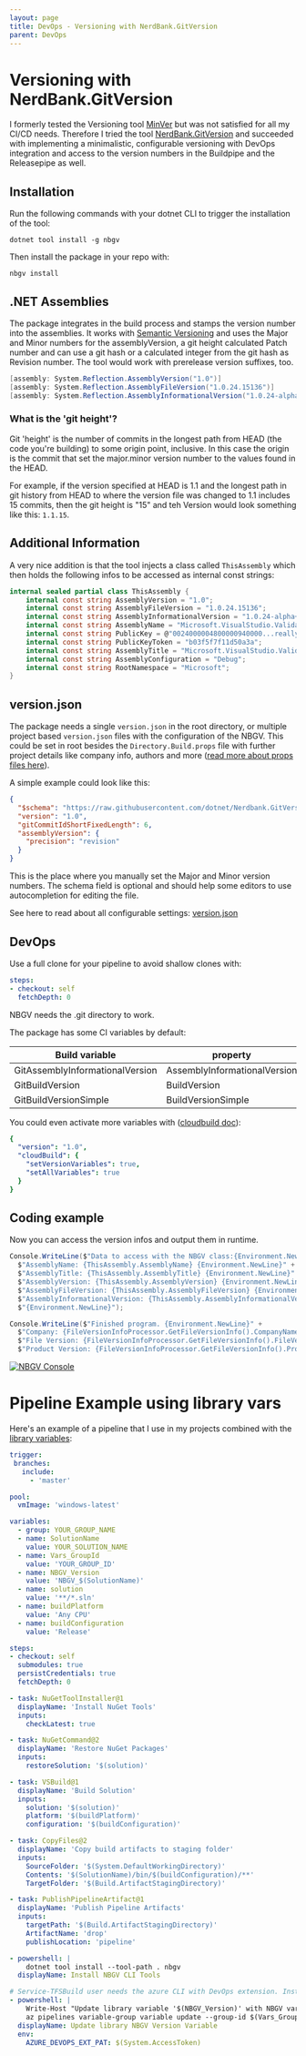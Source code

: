 ```yaml
---
layout: page
title: DevOps - Versioning with NerdBank.GitVersion
parent: DevOps
---
```


# Versioning with NerdBank.GitVersion

I formerly tested the Versioning tool [MinVer](https://github.com/adamralph/minver) but was not satisfied for all my CI/CD needs. Therefore I tried the tool [NerdBank.GitVersion](https://github.com/dotnet/Nerdbank.GitVersioning) and succeeded with implementing a minimalistic, configurable versioning with DevOps integration and access to the version numbers in the Buildpipe and the Releasepipe as well.


## Installation

Run the following commands with your dotnet CLI to trigger the installation of the tool:

```batch
dotnet tool install -g nbgv
```

Then install the package in your repo with:

```batch
nbgv install
```


## .NET Assemblies

The package integrates in the build process and stamps the version number into the assemblies. It works with [Semantic Versioning](https://semver.org/spec/v2.0.0.html) and uses the Major and Minor numbers for the assemblyVersion, a git height calculated Patch number and can use a git hash or a calculated integer from the git hash as Revision number. The tool would work with prerelease version suffixes, too.

```csharp
[assembly: System.Reflection.AssemblyVersion("1.0")]
[assembly: System.Reflection.AssemblyFileVersion("1.0.24.15136")]
[assembly: System.Reflection.AssemblyInformationalVersion("1.0.24-alpha+g9a7eb6c819")]
```


### What is the 'git height'?
Git 'height' is the number of commits in the longest path from HEAD (the code you're building) to some origin point, inclusive. In this case the origin is the commit that set the major.minor version number to the values found in the HEAD.

For example, if the version specified at HEAD is 1.1 and the longest path in git history from HEAD to where the version file was changed to 1.1 includes 15 commits, then the git height is "15" and teh Version would look something like this: `1.1.15`.


## Additional Information

A very nice addition is that the tool injects a class called `ThisAssembly` which then holds the following infos to be accessed as internal const strings:

```csharp
internal sealed partial class ThisAssembly {
    internal const string AssemblyVersion = "1.0";
    internal const string AssemblyFileVersion = "1.0.24.15136";
    internal const string AssemblyInformationalVersion = "1.0.24-alpha+g9a7eb6c819";
    internal const string AssemblyName = "Microsoft.VisualStudio.Validation";
    internal const string PublicKey = @"0024000004800000940000...reallylongkey..2342394234982734928";
    internal const string PublicKeyToken = "b03f5f7f11d50a3a";
    internal const string AssemblyTitle = "Microsoft.VisualStudio.Validation";
    internal const string AssemblyConfiguration = "Debug";
    internal const string RootNamespace = "Microsoft";
}
```

## version.json

The package needs a single `version.json` in the root directory, or multiple project based `version.json` files with the configuration of the NBGV. This could be set in root besides the `Directory.Build.props` file with further project details like company info, authors and more ([read more about props files here](project-props-targets.md)).

A simple example could look like this:

```json
{
  "$schema": "https://raw.githubusercontent.com/dotnet/Nerdbank.GitVersioning/master/src/NerdBank.GitVersioning/version.schema.json",
  "version": "1.0",
  "gitCommitIdShortFixedLength": 6,
  "assemblyVersion": {
    "precision": "revision"
  }
}
```

This is the place where you manually set the Major and Minor version numbers. The schema field is optional and should help some editors to use autocompletion for editing the file.

See here to read about all configurable settings: [version.json](https://github.com/dotnet/Nerdbank.GitVersioning/blob/main/doc/versionJson.md)


## DevOps

Use a full clone for your pipeline to avoid shallow clones with:

```yaml
steps:
- checkout: self
  fetchDepth: 0
```

NBGV needs the .git directory to work.

The package has some CI variables by default:

| Build variable                  | property                     | Sample value      |
| ------------------------------- | ---------------------------- | ----------------- |
| GitAssemblyInformationalVersion | AssemblyInformationalVersion | 1.3.1+g15e1898f47 |
| GitBuildVersion                 | BuildVersion                 | 1.3.1.57621       |
| GitBuildVersionSimple           | BuildVersionSimple           | 1.3.1             |

You could even activate more variables with ([cloudbuild doc](https://github.com/dotnet/Nerdbank.GitVersioning/blob/main/doc/cloudbuild.md)):

```yaml
{
  "version": "1.0",
  "cloudBuild": {
    "setVersionVariables": true,
    "setAllVariables": true
  }
}
```


## Coding example

Now you can access the version infos and output them in runtime. 

```csharp
Console.WriteLine($"Data to access with the NBGV class:{Environment.NewLine}" +
  $"AssemblyName: {ThisAssembly.AssemblyName} {Environment.NewLine}" +
  $"AssemblyTitle: {ThisAssembly.AssemblyTitle} {Environment.NewLine}" +
  $"AssemblyVersion: {ThisAssembly.AssemblyVersion} {Environment.NewLine}" +
  $"AssemblyFileVersion: {ThisAssembly.AssemblyFileVersion} {Environment.NewLine}" +
  $"AssemblyInformationalVersion: {ThisAssembly.AssemblyInformationalVersion} {Environment.NewLine}" +
  $"{Environment.NewLine}");

Console.WriteLine($"Finished program. {Environment.NewLine}" +
  $"Company: {FileVersionInfoProcessor.GetFileVersionInfo().CompanyName}, {Environment.NewLine}" +
  $"File Version: {FileVersionInfoProcessor.GetFileVersionInfo().FileVersion}, {Environment.NewLine}" +
  $"Product Version: {FileVersionInfoProcessor.GetFileVersionInfo().ProductVersion}, {Environment.NewLine}Bye bye all!!");
```

[![NBGV Console](/assets/images/articles/DevOps/DevOps_Nbgv_Console.png)](/assets/images/articles/DevOps/DevOps_Nbgv_Console.png)


# Pipeline Example using library vars

Here's an example of a pipeline that I use in my projects combined with the [library variables](/docs/DevOps/cicd-library-vars.md):

```yaml
trigger:
 branches:
   include:
     - 'master'

pool:
  vmImage: 'windows-latest'

variables:
  - group: YOUR_GROUP_NAME
  - name: SolutionName
    value: YOUR_SOLUTION_NAME
  - name: Vars_GroupId
    value: 'YOUR_GROUP_ID'
  - name: NBGV_Version
    value: 'NBGV_$(SolutionName)'
  - name: solution
    value: '**/*.sln'
  - name: buildPlatform
    value: 'Any CPU'
  - name: buildConfiguration
    value: 'Release'

steps:
- checkout: self
  submodules: true
  persistCredentials: true
  fetchDepth: 0

- task: NuGetToolInstaller@1
  displayName: 'Install NuGet Tools'
  inputs:
    checkLatest: true

- task: NuGetCommand@2
  displayName: 'Restore NuGet Packages'
  inputs:
    restoreSolution: '$(solution)'

- task: VSBuild@1
  displayName: 'Build Solution'
  inputs:
    solution: '$(solution)'
    platform: '$(buildPlatform)'
    configuration: '$(buildConfiguration)'

- task: CopyFiles@2
  displayName: 'Copy build artifacts to staging folder'
  inputs:
    SourceFolder: '$(System.DefaultWorkingDirectory)'
    Contents: '$(SolutionName)/bin/$(buildConfiguration)/**'
    TargetFolder: '$(Build.ArtifactStagingDirectory)'

- task: PublishPipelineArtifact@1
  displayName: 'Publish Pipeline Artifacts'
  inputs:
    targetPath: '$(Build.ArtifactStagingDirectory)'
    ArtifactName: 'drop'
    publishLocation: 'pipeline'

- powershell: |
    dotnet tool install --tool-path . nbgv
  displayName: Install NBGV CLI Tools

# Service-TFSBuild user needs the azure CLI with DevOps extension. Install with 'az extension add --name azure-devops'
- powershell: |
    Write-Host "Update library variable '$(NBGV_Version)' with NBGV var GitBuildVersion $(GitBuildVersion) ..."
    az pipelines variable-group variable update --group-id $(Vars_GroupId) --name $(NBGV_Version) --value "$(GitBuildVersion)"
  displayName: Update library NBGV Version Variable
  env:
    AZURE_DEVOPS_EXT_PAT: $(System.AccessToken)
```